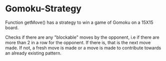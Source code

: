 # Gomoku-Strategy
Function getMove() has a strategy to win a game of Gomoku on a 15X15 board. 

Checks if there are any "blockable" moves by the opponent, i.e if there are more than 2 in a row for the opponent. If there is, that is the next move made. If not, a fresh move is made or a move is made to contribute towards an already existing pattern.
